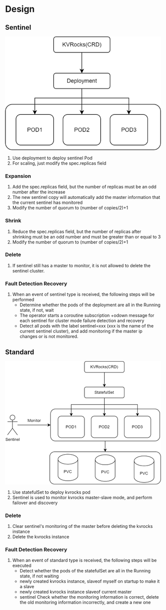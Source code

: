 # Design

## Sentinel

![avatar](/docs/images/sentinel.png)

1. Use deployment to deploy sentinel Pod
2. For scaling, just modify the spec.replicas field

### Expansion

1. Add the spec.replicas field, but the number of replicas must be an odd number after the increase
2. The new sentinel copy will automatically add the master information that the current sentinel has monitored
3. Modify the number of quorum to (number of copies/2)+1

### Shrink

1. Reduce the spec.replicas field, but the number of replicas after shrinking must be an odd number and must be greater than or equal to 3
2. Modify the number of quorum to (number of copies/2)+1

### Delete

1. If sentinel still has a master to monitor, it is not allowed to delete the sentinel cluster.

### Fault Detection Recovery

1. When an event of sentinel type is received, the following steps will be performed
   - Determine whether the pods of the deployment are all in the Running state, if not, wait
   - The operator starts a coroutine subscription +odown message for each sentinel for cluster mode failure detection and recovery
   - Detect all pods with the label sentinel=xxx (xxx is the name of the current sentinel cluster), and add monitoring if the master ip changes or is not monitored.

## Standard

![avatar](/docs/images/standard.png)

1. Use statefulSet to deploy kvrocks pod
2. Sentinel is used to monitor kvrocks master-slave mode, and perform failover and discovery

### Delete

1. Clear sentinel's monitoring of the master before deleting the kvrocks instance
2. Delete the kvrocks instance


### Fault Detection Recovery

1. When an event of standard type is received, the following steps will be executed
   - Detect whether the pods of the statefulSet are all in the Running state, if not waiting
   - newly created kvrocks instance, slaveof myself on startup to make it a slave
   - newly created kvrocks instance slaveof current master
   - sentinel Check whether the monitoring information is correct, delete the old monitoring information incorrectly, and create a new one

